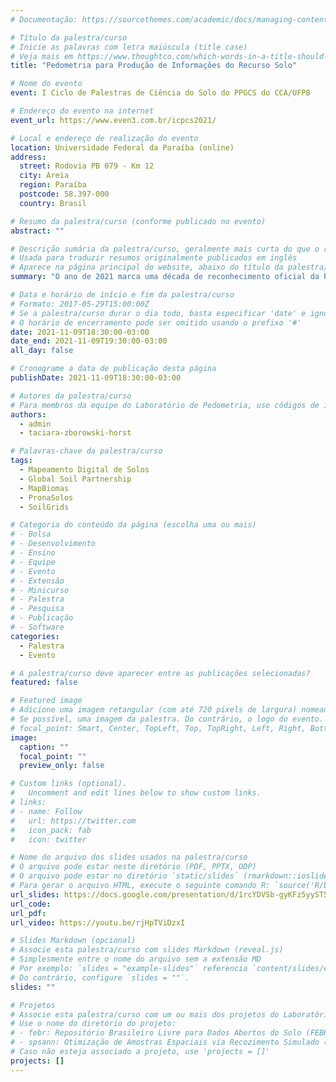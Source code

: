 ```yaml
---
# Documentação: https://sourcethemes.com/academic/docs/managing-content/

# Título da palestra/curso
# Inicie as palavras com letra maiúscula (title case)
# Veja mais em https://www.thoughtco.com/which-words-in-a-title-should-be-capitalized-1691026
title: "Pedometria para Produção de Informações do Recurso Solo"

# Nome do evento
event: I Ciclo de Palestras de Ciência do Solo do PPGCS do CCA/UFPB

# Endereço do evento na internet
event_url: https://www.even3.com.br/icpcs2021/

# Local e endereço de realização do evento
location: Universidade Federal da Paraíba (online)
address:
  street: Rodovia PB 079 - Km 12
  city: Areia
  region: Paraíba
  postcode: 58.397-000
  country: Brasil

# Resumo da palestra/curso (conforme publicado no evento)
abstract: ""

# Descrição sumária da palestra/curso, geralmente mais curta do que o resumo publicado
# Usada para traduzir resumos originalmente publicados em inglês
# Aparece na página principal do website, abaixo do título da palestra/curso
summary: "O ano de 2021 marca uma década de reconhecimento oficial da Pedometria como disciplina da Ciência do Solo no Brasil. Hoje as técnicas pedométricas são ferramentas indispensáveis na produção de informações do recurso solo em projetos nacionais e globais. Mas as informações produzidas somente terão utilidade local se especialista locais forem envolvidos em toda a cadeia produtiva."

# Data e horário de início e fim da palestra/curso
# Formato: 2017-05-29T15:00:00Z
# Se a palestra/curso durar o dia todo, basta especificar 'date' e ignorar 'date_end'
# O horário de encerramento pode ser omitido usando o prefixo '#'
date: 2021-11-09T18:30:00-03:00
date_end: 2021-11-09T19:30:00-03:00
all_day: false

# Cronograme a data de publicação desta página
publishDate: 2021-11-09T18:30:00-03:00

# Autores da palestra/curso
# Para membros da equipe do Laboratório de Pedometria, use códigos de identificação conforme 'content/authors'
authors:
  - admin
  - taciara-zborowski-horst

# Palavras-chave da palestra/curso
tags:
  - Mapeamento Digital de Solos
  - Global Soil Partnership
  - MapBiomas
  - PronaSolos
  - SoilGrids

# Categoria do conteúdo da página (escolha uma ou mais)
# - Bolsa
# - Desenvolvimento
# - Ensino
# - Equipe
# - Evento
# - Extensão
# - Minicurso
# - Palestra
# - Pesquisa
# - Publicação
# - Software
categories:
  - Palestra
  - Evento

# A palestra/curso deve aparecer entre as publicações selecionadas?
featured: false

# Featured image
# Adicione uma imagem retangular (com até 720 pixels de largura) nomeada 'featured' ao diretório desta publicação
# Se possível, uma imagem da palestra. Do contrário, o logo do evento.
# focal_point: Smart, Center, TopLeft, Top, TopRight, Left, Right, BottomLeft, Bottom, BottomRight
image:
  caption: ""
  focal_point: ""
  preview_only: false

# Custom links (optional).
#   Uncomment and edit lines below to show custom links.
# links:
# - name: Follow
#   url: https://twitter.com
#   icon_pack: fab
#   icon: twitter

# Nome do arquivo dos slides usados na palestra/curso
# O arquivo pode estar neste diretório (PDF, PPTX, ODP)
# O arquivo pode estar no diretório `static/slides` (rmarkdown::ioslides_presentation)
# Para gerar o arquivo HTML, execute o seguinte comando R: `source('R/build.R')`
url_slides: https://docs.google.com/presentation/d/1rcYDVSb-gyKFz5yyST56wF_fS8N8hbkjhGAxlN8TaG0/edit?usp=sharing
url_code:
url_pdf:
url_video: https://youtu.be/rjHpTViDzxI

# Slides Markdown (opcional)
# Associe esta palestra/curso com slides Markdown (reveal.js)
# Simplesmente entre o nome do arquivo sem a extensão MD
# Por exemplo: `slides = "example-slides"` referencia `content/slides/example-slides.md`.
# Do contrário, configure `slides = ""`.
slides: ""

# Projetos
# Associe esta palestra/curso com um ou mais dos projetos do Laboratório de Pedometria
# Use o nome do diretório do projeto:
# - febr: Repositório Brasileiro Livre para Dados Abertos do Solo (FEBR)
# - spsann: Otimização de Amostras Espaciais via Recozimento Simulado (SPSANN)
# Caso não esteja associado a projeto, use 'projects = []'
projects: []
---
```


<!-- Insira outras informações sobre a palestra/curso que julgar necessário. -->

<!-- ### Agradecimentos -->

<!-- Insira agradecimentos e informações sobre as fontes de recursos. -->